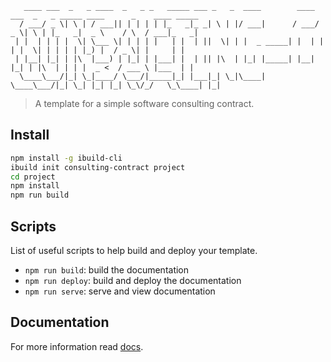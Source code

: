 ```
   ____ ___  _   _ ____  _   _ _   _____ ___ _   _  ____        ____ ___  _   _ _____ ____      _    ____ _____
  / ___/ _ \| \ | / ___|| | | | | |_   _|_ _| \ | |/ ___|      / ___/ _ \| \ | |_   _|  _ \    / \  / ___|_   _|
 | |  | | | |  \| \___ \| | | | |   | |  | ||  \| | |  _ _____| |  | | | |  \| | | | | |_) |  / _ \| |     | |  
 | |__| |_| | |\  |___) | |_| | |___| |  | || |\  | |_| |_____| |__| |_| | |\  | | | |  _ <  / ___ \ |___  | |  
  \____\___/|_| \_|____/ \___/|_____|_| |___|_| \_|\____|      \____\___/|_| \_| |_| |_| \_\/_/   \_\____| |_|  

```
> A template for a simple software consulting contract.


## Install

``` bash
npm install -g ibuild-cli
ibuild init consulting-contract project
cd project
npm install
npm run build
```


## Scripts

List of useful scripts to help build and deploy your template.

- `npm run build`: build the documentation
- `npm run deploy`: build and deploy the documentation
- `npm run serve`: serve and view documentation


## Documentation

For more information read [docs](http://ibuildio-templates.github.io/consulting-contract).
